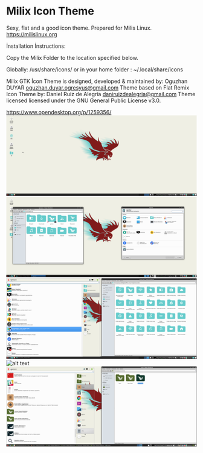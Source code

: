 # Milix Icon Theme
Sexy, flat and a good icon theme.
Prepared for Milis Linux. https://milislinux.org

İnstallation İnstructions:

Copy the Milix Folder to the location specified below.

Globally: /usr/share/icons/ or in your home folder : ~/.local/share/icons

Milix GTK İcon Theme is designed, developed & maintained by: Oguzhan DUYAR <oguzhan.duyar.ogresyus@gmail.com>
Theme based on Flat Remix Icon Theme by: Daniel Ruiz de Alegría <daniruizdealegria@gmail.com> 
Theme licensed licensed under the GNU General Public License v3.0.

https://www.opendesktop.org/p/1259356/
![alt text](https://github.com/OguzhanDUYAR/MilisLinux/blob/master/Milix/Screenshots/s1.png)
![alt text](https://github.com/OguzhanDUYAR/MilisLinux/blob/master/Milix/Screenshots/s2.png)
![alt text](https://github.com/OguzhanDUYAR/MilisLinux/blob/master/Milix/Screenshots/s3.png)
![alt text](https://github.com/OguzhanDUYAR/MilisLinux/blob/master/Milix/Screenshots/dark.png)
![alt text](https://github.com/OguzhanDUYAR/MilisLinux/blob/master/Milix/Screenshots/green.png)
